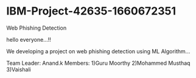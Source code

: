 # IBM-Project-42635-1660672351
Web Phishing Detection

hello everyone...!!

We developing a project on web phishing detection using ML Algorithm...

Team Leader: Anand.k
Members: 1)Guru Moorthy
         2)Mohammed Musthaq
         3)Vaishali
